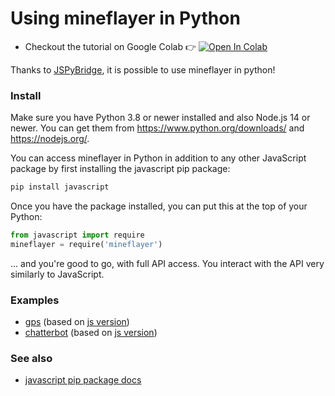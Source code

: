 # Using mineflayer in Python

- Checkout the tutorial on Google Colab 👉 [![Open In Colab](https://colab.research.google.com/assets/colab-badge.svg)](https://colab.research.google.com/github/PrismarineJS/mineflayer/blob/master/docs/mineflayer.ipynb)

Thanks to [JSPyBridge](https://github.com/extremeheat/JSPyBridge), it is possible to use mineflayer in python!

### Install

Make sure you have Python 3.8 or newer installed and also Node.js 14 or newer. You can get them from https://www.python.org/downloads/ and https://nodejs.org/.

You can access mineflayer in Python in addition to any other JavaScript package by first installing the javascript pip package:

```sh
pip install javascript
```

Once you have the package installed, you can put this at the top of your Python:

```py
from javascript import require
mineflayer = require('mineflayer')
```

... and you're good to go, with full API access. You interact with the API very similarly to JavaScript.

### Examples

- [gps](https://github.com/PrismarineJS/mineflayer/blob/master/examples/python/basic.py) (based on [js version](https://github.com/PrismarineJS/mineflayer/blob/master/examples/pathfinder/gps.js))
- [chatterbot](https://github.com/PrismarineJS/mineflayer/blob/master/examples/python/chatterbox.py) (based on [js version](https://github.com/PrismarineJS/mineflayer/blob/py/examples/chatterbox.js))

### See also

- [javascript pip package docs](https://github.com/extremeheat/JSPyBridge/blob/master/docs/python.md)
